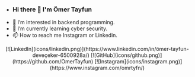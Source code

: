- ### Hi there 👋 I'm Ömer Tayfun
- 👀 I’m interested in backend programming.
- 🌱 I’m currently learning cyber security.
- 📫 How to reach me Instagram or Linkedin.

<p align="center">
[![LinkedIn](icons/linkedin.png)](https://www.linkedin.com/in/ömer-tayfun-deveçeker-6500928a/)
[![GitHub](icons/github.png)](https://github.com/OmerTayfun)
[![Instagram](icons/instagram.png)](https://www.instagram.com/omrtyfn/)
</p>





<!---
OmerTayfun/OmerTayfun is a ✨ special ✨ repository because its `README.md` (this file) appears on your GitHub profile.
You can click the Preview link to take a look at your changes.
--->
